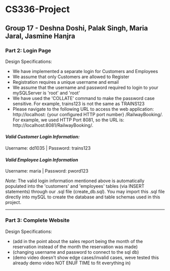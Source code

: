 # CS336-Project
## Group 17 - Deshna Doshi, Palak Singh, Maria Jaral, Jasmine Hanjra

### Part 2: Login Page

Design Specifications: 
- We have implemented a separate login for Customers and Employees
- We assume that only Customers are allowed to Register
- Registration requires a unique username and email
- We assume that the username and password required to login to your mySQLServer is 'root' and 'root'
- We have used the 'COLLATE' command to make the password case sensitive. For example, trains123 is not the same as TRAINS123
- Please navigate to the following URL to access the web application: http://localhost: {your configured HTTP port number} /RailwayBooking/. For example, we used HTTP Port 8081, so the URL is: http://localhost:8081/RailwayBooking/. 

#### *Valid Customer Login Information:*

Username: dd1035 | Password: trains123


#### *Valid Employee Login Information*

Username: maria | Password: pword123

_Note_: The valid login information mentioned above is automatically populated into the 'customers' and 'employees' tables (via INSERT statements) through our .sql file (create_db.sql). You may import this .sql file directly into mySQL to create the database and table schemas used in this project.

___

### Part 3: Complete Website

Design Specifications: 

- (add in the point about the sales report being the month of the reservation instead of the month the reservation was made)
- (changing username and password to connect to the sql db)
- (demo video doesn't show edge cases/invalid cases, weve tested this already demo video NOT ENUF TIME to fit everything in)

